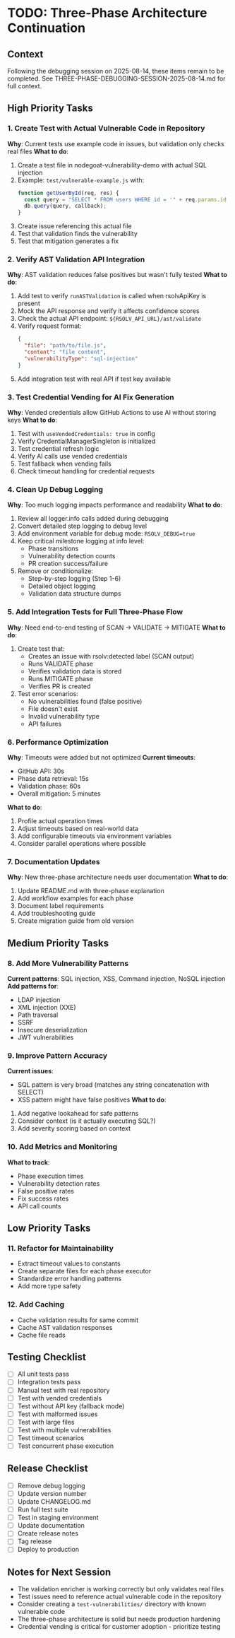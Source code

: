 # TODO: Three-Phase Architecture Continuation

## Context
Following the debugging session on 2025-08-14, these items remain to be completed.
See THREE-PHASE-DEBUGGING-SESSION-2025-08-14.md for full context.

## High Priority Tasks

### 1. Create Test with Actual Vulnerable Code in Repository
**Why**: Current tests use example code in issues, but validation only checks real files
**What to do**:
1. Create a test file in nodegoat-vulnerability-demo with actual SQL injection
2. Example: `test/vulnerable-example.js` with:
   ```javascript
   function getUserById(req, res) {
     const query = "SELECT * FROM users WHERE id = '" + req.params.id + "'";
     db.query(query, callback);
   }
   ```
3. Create issue referencing this actual file
4. Test that validation finds the vulnerability
5. Test that mitigation generates a fix

### 2. Verify AST Validation API Integration
**Why**: AST validation reduces false positives but wasn't fully tested
**What to do**:
1. Add test to verify `runASTValidation` is called when rsolvApiKey is present
2. Mock the API response and verify it affects confidence scores
3. Check the actual API endpoint: `${RSOLV_API_URL}/ast/validate`
4. Verify request format:
   ```json
   {
     "file": "path/to/file.js",
     "content": "file content",
     "vulnerabilityType": "sql-injection"
   }
   ```
5. Add integration test with real API if test key available

### 3. Test Credential Vending for AI Fix Generation
**Why**: Vended credentials allow GitHub Actions to use AI without storing keys
**What to do**:
1. Test with `useVendedCredentials: true` in config
2. Verify CredentialManagerSingleton is initialized
3. Test credential refresh logic
4. Verify AI calls use vended credentials
5. Test fallback when vending fails
6. Check timeout handling for credential requests

### 4. Clean Up Debug Logging
**Why**: Too much logging impacts performance and readability
**What to do**:
1. Review all logger.info calls added during debugging
2. Convert detailed step logging to debug level
3. Add environment variable for debug mode: `RSOLV_DEBUG=true`
4. Keep critical milestone logging at info level:
   - Phase transitions
   - Vulnerability detection counts
   - PR creation success/failure
5. Remove or conditionalize:
   - Step-by-step logging (Step 1-6)
   - Detailed object logging
   - Validation data structure dumps

### 5. Add Integration Tests for Full Three-Phase Flow
**Why**: Need end-to-end testing of SCAN → VALIDATE → MITIGATE
**What to do**:
1. Create test that:
   - Creates an issue with rsolv:detected label (SCAN output)
   - Runs VALIDATE phase
   - Verifies validation data is stored
   - Runs MITIGATE phase
   - Verifies PR is created
2. Test error scenarios:
   - No vulnerabilities found (false positive)
   - File doesn't exist
   - Invalid vulnerability type
   - API failures

### 6. Performance Optimization
**Why**: Timeouts were added but not optimized
**Current timeouts**:
- GitHub API: 30s
- Phase data retrieval: 15s
- Validation phase: 60s
- Overall mitigation: 5 minutes

**What to do**:
1. Profile actual operation times
2. Adjust timeouts based on real-world data
3. Add configurable timeouts via environment variables
4. Consider parallel operations where possible

### 7. Documentation Updates
**Why**: New three-phase architecture needs user documentation
**What to do**:
1. Update README.md with three-phase explanation
2. Add workflow examples for each phase
3. Document label requirements
4. Add troubleshooting guide
5. Create migration guide from old version

## Medium Priority Tasks

### 8. Add More Vulnerability Patterns
**Current patterns**: SQL injection, XSS, Command injection, NoSQL injection
**Add patterns for**:
- LDAP injection
- XML injection (XXE)
- Path traversal
- SSRF
- Insecure deserialization
- JWT vulnerabilities

### 9. Improve Pattern Accuracy
**Current issues**:
- SQL pattern is very broad (matches any string concatenation with SELECT)
- XSS pattern might have false positives
**What to do**:
1. Add negative lookahead for safe patterns
2. Consider context (is it actually executing SQL?)
3. Add severity scoring based on context

### 10. Add Metrics and Monitoring
**What to track**:
- Phase execution times
- Vulnerability detection rates
- False positive rates
- Fix success rates
- API call counts

## Low Priority Tasks

### 11. Refactor for Maintainability
- Extract timeout values to constants
- Create separate files for each phase executor
- Standardize error handling patterns
- Add more type safety

### 12. Add Caching
- Cache validation results for same commit
- Cache AST validation responses
- Cache file reads

## Testing Checklist
- [ ] All unit tests pass
- [ ] Integration tests pass
- [ ] Manual test with real repository
- [ ] Test with vended credentials
- [ ] Test without API key (fallback mode)
- [ ] Test with malformed issues
- [ ] Test with large files
- [ ] Test with multiple vulnerabilities
- [ ] Test timeout scenarios
- [ ] Test concurrent phase execution

## Release Checklist
- [ ] Remove debug logging
- [ ] Update version number
- [ ] Update CHANGELOG.md
- [ ] Run full test suite
- [ ] Test in staging environment
- [ ] Update documentation
- [ ] Create release notes
- [ ] Tag release
- [ ] Deploy to production

## Notes for Next Session
- The validation enricher is working correctly but only validates real files
- Test issues need to reference actual vulnerable code in the repository
- Consider creating a `test-vulnerabilities/` directory with known vulnerable code
- The three-phase architecture is solid but needs production hardening
- Credential vending is critical for customer adoption - prioritize testing